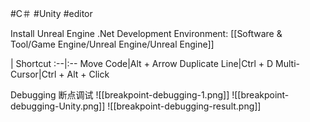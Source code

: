 #C＃ #Unity #editor 

Install Unreal Engine .Net Development Environment: [[Software & Tool/Game Engine/Unreal Engine/Unreal Engine]]

 | Shortcut
:--|:--
Move Code|Alt + Arrow
Duplicate Line|Ctrl + D
Multi-Cursor|Ctrl + Alt + Click

Debugging 断点调试
![[breakpoint-debugging-1.png]]
![[breakpoint-debugging-Unity.png]]
![[breakpoint-debugging-result.png]]